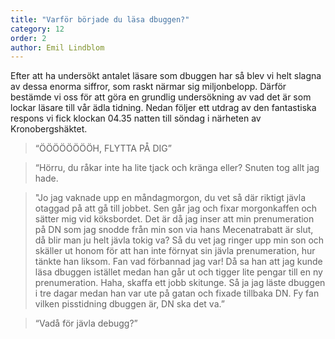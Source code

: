 ```yaml
---
title: "Varför började du läsa dbuggen?"
category: 12
order: 2
author: Emil Lindblom
---
```


Efter att ha undersökt antalet läsare som dbuggen har så blev vi helt slagna av dessa enorma siffror, som raskt närmar sig miljonbelopp. Därför bestämde vi oss för att göra en grundlig undersökning av vad det är som lockar läsare till vår ädla tidning. Nedan följer ett utdrag av den fantastiska respons vi fick klockan 04.35 natten till söndag i närheten av Kronobergshäktet.


>“ÖÖÖÖÖÖÖÖH, FLYTTA PÅ DIG”

>“Hörru, du råkar inte ha lite tjack och kränga eller? Snuten tog allt jag hade.

>"Jo jag vaknade upp en måndagmorgon, du vet så där riktigt jävla otaggad på att gå till jobbet. Sen går jag och fixar morgonkaffen och sätter mig vid köksbordet. Det är då jag inser att min prenumeration på DN som jag snodde från min son via hans Mecenatrabatt är slut, då blir man ju helt jävla tokig va? Så du vet jag ringer upp min son och skäller ut honom för att han inte förnyat sin jävla prenumeration, hur tänkte han liksom. Fan vad förbannad jag var! Då sa han att jag kunde läsa dbuggen istället medan han går ut och tigger lite pengar till en ny prenumeration. Haha, skaffa ett jobb skitunge. Så ja jag läste dbuggen i tre dagar medan han var ute på gatan och fixade tillbaka DN. Fy fan vilken pisstidning dbuggen är, DN ska det va.”

>“Vadå för jävla debugg?”
